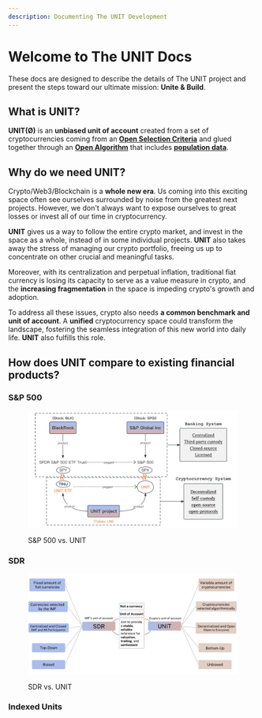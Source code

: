 ```yaml
---
description: Documenting The UNIT Development
---
```


# Welcome to The UNIT Docs

These docs are designed to describe the details of The UNIT project and present the steps toward our ultimate mission: **Unite & Build**.

## What is UNIT?

**UNIT(Ø)** is an **unbiased unit of account** created from a set of cryptocurrencies coming from an [**Open Selection Criteria**](the-unit/algorithm.md#units-selection-criteria) and glued together through an [**Open Algorithm**](the-unit/algorithm.md) that includes [**population data**](the-unit/algorithm.md#population-data).

## Why do we need UNIT?

Crypto/Web3/Blockchain is a **whole new era**. Us coming into this exciting space often see ourselves surrounded by noise from the greatest next projects. However, we don't always want to expose ourselves to great losses or invest all of our time in cryptocurrency.&#x20;

**UNIT** gives us a way to follow the entire crypto market, and invest in the space as a whole, instead of in some individual projects. **UNIT** also takes away the stress of managing our crypto portfolio, freeing us up to concentrate on other crucial and meaningful tasks.

Moreover, with its centralization and perpetual inflation, traditional fiat currency is losing its capacity to serve as a value measure in crypto, and the **increasing fragmentation** in the space is impeding crypto's growth and adoption.&#x20;

To address all these issues, crypto also needs **a common benchmark and unit of account**. A **unified** cryptocurrency space could transform the landscape, fostering the seamless integration of this new world into daily life. **UNIT** also fulfills this role.

## How does UNIT compare to existing financial products?

### S\&P 500

<figure><img src=".gitbook/assets/Analogy S&#x26;P500.png" alt=""><figcaption><p>S&#x26;P 500 vs. UNIT</p></figcaption></figure>

### SDR

<figure><img src=".gitbook/assets/Analogy SDR.jpg" alt=""><figcaption><p>SDR vs. UNIT</p></figcaption></figure>

### Indexed Units
